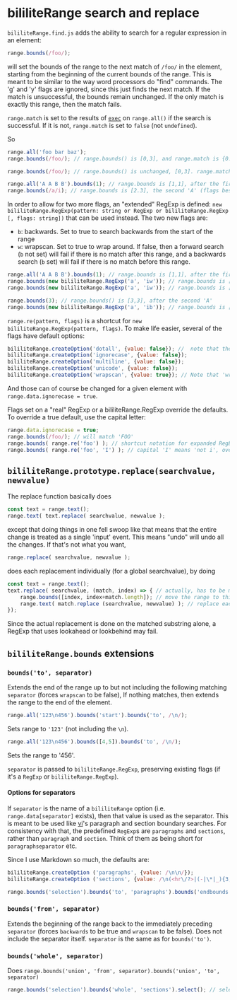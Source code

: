 # bililiteRange search and replace

`bililiteRange.find.js` adds the ability to search for a regular expression in an element:

```js
range.bounds(/foo/);
```

will set the bounds of the range to the next match of `/foo/` in the element, starting from the beginning of the current bounds of the
range. This is meant to be similar to the way word processors do "find" commands. The 'g' and 'y' flags are ignored, since this just finds
the next match. If the match is unsuccessful, the bounds remain unchanged. If the only match is exactly this range, then the match fails.

`range.match` is set to the results of [`exec`](https://developer.mozilla.org/en-US/docs/Web/JavaScript/Reference/Global_Objects/RegExp/exec) on `range.all()` if the
search is successful. If it is not, `range.match` is set to `false` (not `undefined`).

So

```js
range.all('foo bar baz');
range.bounds(/foo/); // range.bounds() is [0,3], and range.match is {0: 'foo', index: 0, input: 'foo bar baz'}

range.bounds(/foo/); // range.bounds() is unchanged, [0,3]. range.match is false

range.all('A A B B').bounds(1); // range.bounds is [1,1], after the first 'A'
range.bounds(/a/i); // range.bounds is [2.3], the second 'A' (flags besides g and y are respected).
```

In order to allow for two more flags, an "extended" RegExp is defined: `new bililiteRange.RegExp(pattern: string or RegExp or bililiteRange.RegExp [, flags: string])`
that can be used instead. The two new flags are:

- `b`: backwards. Set to true to search backwards from the start of the range
- `w`: wrapscan. Set to true to wrap around. If false, then a forward search (`b` not set) will fail if there is no match after this range, and a backwards search
(`b` set) will fail if there is no match before this range.

```js
range.all('A A B B').bounds(1); // range.bounds is [1,1], after the first 'A'
range.bounds(new bililiteRange.RegExp('a', 'iw')); // range.bounds is [2.3], the second 'A'.
range.bounds(new bililiteRange.RegExp('a', 'iw')); // range.bounds is [0.1], the first 'A'. We have wrapped around

range.bounds(3); // range.bounds() is [3,3], after the second 'A'
range.bounds(new bililiteRange.RegExp('a', 'ib')); // range.bounds is [2,3], the second 'A'. We searched backwards
```

`range.re(pattern, flags)` is a shortcut for `new bililiteRange.RegExp(pattern, flags)`.
To make life easier, several of the flags have default options:

```js
bililiteRange.createOption('dotall', {value: false}); //  note that the flag for this is 's'
bililiteRange.createOption('ignorecase', {value: false});
bililiteRange.createOption('multiline', {value: false});
bililiteRange.createOption('unicode', {value: false});
bililiteRange.createOption('wrapscan', {value: true}); // Note that 'wrapscan' defaults to true!
```

And those can of course be changed for a given element with `range.data.ignorecase = true`.

Flags set on a "real" RegExp or a bililiteRange.RegExp override the defaults. To override a true default, use the capital letter:

```js
range.data.ignorecase = true;
range.bounds(/foo/); // will match 'FOO'
range.bounds( range.re('foo') ); // shortcut notation for expanded RegExp; will still match 'FOO' because the default was set
range.bounds( range.re('foo', 'I') ); // capital 'I' means 'not i', overrides the default. Will not match 'FOO'
```

## `bililiteRange.prototype.replace(searchvalue, newvalue)`

The replace function basically does 

```js
const text = range.text();
range.text( text.replace( searchvalue, newvalue );
```

except that doing things in one fell swoop like that means that the entire change is treated as a single 'input' event. This means "undo" will undo all the changes.
If that's not what you want,

```js
range.replace( searchvalue, newvalue );
```

does each replacement individually (for a global searchvalue), by doing

```js
const text = range.text();
text.replace( searchvalue, (match, index) => { // actually, has to be more sophisticated than this, since the argument list is variable
	range.bounds([index, index+match.length]); // move the range to this particular match
	range.text( match.replace (searchvalue, newvalue) ); // replace each one individually
});
```

Since the actual replacement is done on the matched substring alone, a RegExp that uses lookahead or lookbehind may fail.

## `bililiteRange.bounds` extensions

### `bounds('to', separator)`

Extends the end of the range up to but not including the following matching `separator` (forces `wrapscan` to be false), If nothing matches, then extends the range to the
end of the element.

```js
range.all('123\n456').bounds('start').bounds('to', /\n/);
```

Sets range to `'123'` (not including the `\n`).

```js
range.all('123\n456').bounds([4,5]).bounds('to', /\n/);
```

Sets the range to '456'.

`separator` is passed to `bililiteRange.RegExp`, preserving existing flags (if it's a `RegExp` or `bililiteRange.RegExp`).

#### Options for separators

If `separator` is the name of a `bililiteRange` option (i.e. `range.data[separator]` exists), then that value is used as the separator. This is meant to be used like
[vi](https://pubs.opengroup.org/onlinepubs/9699919799/utilities/vi.html)'s paragraph and section boundary searches. For consistency with that, the predefined `RegExp`s
are `paragraphs` and `sections`, rather than `paragraph` and `section`. Think of them as being short for `paragraphseparator` etc.

Since I use Markdown so much, the defaults are:

```js
bililiteRange.createOption ('paragraphs', {value: /\n\n/});
bililiteRange.createOption ('sections', {value: /\n(<hr\/?>|(-|\*|_){3,})\n/i}); // horizontal rules

range.bounds('selection').bounds('to', 'paragraphs').bounds('endbounds').select(); // jump to end of current paragraph
```

### `bounds('from', separator)`

Extends the beginning of the range back to the immediately preceding `separator` (forces `backwards` to be true and `wrapscan` to be false). Does not include the
separator itself. `separator` is the same as for `bounds('to')`.

### `bounds('whole', separator)`

Does `range.bounds('union', 'from', separator).bounds('union', 'to', separator)`

```js
range.bounds('selection').bounds('whole', 'sections').select(); // select the entire current section
